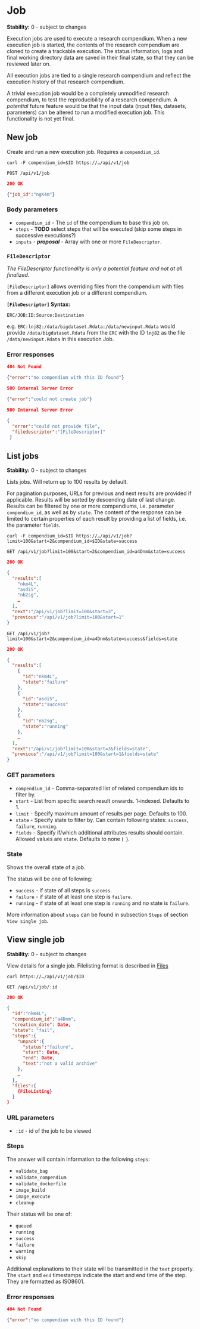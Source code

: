 # Job

__Stability:__ 0 - subject to changes

Execution jobs are used to execute a research compendium. When a new execution job is started, the contents of the research compendium are cloned to create a trackable execution. The status information, logs and final working directory data are saved in their final state, so that they can be reviewed later on.

All execution jobs are tied to a single research compendium and reflect the execution history of that research compendium.

A trivial execution job would be a completely unmodified research compendium, to test the reproducibility of a research compendium. A _potential_ future feature would be that the input data (input files, datasets, parameters) can be altered to run a modified execution job. This functionality is not yet final.

## New job

Create and run a new execution job. Requires a `compendium_id`.

`curl -F compendium_id=$ID https://…/api/v1/job`

`POST /api/v1/job`

```json
200 OK

{"job_id":"ngK4m"}
```

### Body parameters

- `compendium_id` - The `id` of the compendium to base this job on.
- `steps` - **TODO** select steps that will be executed (skip some steps in successive executions?)
- `inputs` - **_proposal_** - Array with one or more `FileDescriptor`.

### `FileDescriptor`

_The FileDescriptor functionality is only a potential feature and not at all finalized._

`[FileDescriptor]` allows overriding files from the compendium with files from a different execution job or a different compendium.

**`[FileDescriptor]` Syntax:**

```text
ERC/JOB:ID:Source:Destination
```

e.g. `ERC:lnj82:/data/bigdataset.Rdata:/data/newinput.Rdata` would provide `/data/bigdataset.Rdata` from the `ERC` with the ID `lnj82` as the file `/data/newinput.Rdata` in this execution Job.

### Error responses

```json
404 Not Found

{"error":"no compendium with this ID found"}
```

```json
500 Internal Server Error

{"error":"could not create job"}
```

```json
500 Internal Server Error

{
  "error":"could not provide file",
  "filedescriptor":"[FileDescriptor]"
 }
```

## List jobs

__Stability:__ 0 - subject to changes

Lists jobs. Will return up to 100 results by default.

For pagination purposes, URLs for previous and next results are provided if applicable. Results will be sorted by descending date of last change. Results can be filtered by one or more compendiums, i.e. parameter `compendium_id`, as well as by `state`.
The content of the response can be limited to certain properties of each result by providing a list of fields, i.e. the parameter `fields`.

`curl -F compendium_id=$ID https://…/api/v1/job?limit=100&start=2&compendium_id=$ID&state=success`

`GET /api/v1/job?limit=100&start=2&compendium_id=a4Dnm&state=success`

```json
200 OK

{
  "results":[
    "nkm4L",
    "asdi5",
    "nb2sg",
    …
  ],
  "next":"/api/v1/job?limit=100&start=3",
  "previous":"/api/v1/job?limit=100&start=1"
}
```

`GET /api/v1/job?limit=100&start=2&compendium_id=a4Dnm&state=success&fields=state`

```json
200 OK

{
  "results":[
    {
      "id":"nkm4L",
      "state":"failure"
    },
    {
      "id":"asdi5",
      "state":"success"
    },
    {
      "id":"nb2sg",
      "state":"running"
    },
    …
  ],
  "next":"/api/v1/job?limit=100&start=3&fields=state",
  "previous":"/api/v1/job?limit=100&start=1&fields=state"
}
```

### GET parameters

- `compendium_id` - Comma-separated list of related compendium ids to filter by.
- `start` - List from specific search result onwards. 1-indexed. Defaults to 1.
- `limit` - Specify maximum amount of results per page. Defaults to 100.
- `state` - Specify state to filter by. Can contain following states: `success`, `failure`, `running`.
- `fields` - Specify if/which additional attributes results should contain. Allowed values are `state`. Defaults to none (<code>&#32;</code>).

### State

Shows the overall state of a job.

The status will be one of following:

- `success` - if state of all steps is `success`.
- `failure` - if state of at least one step is `failure`.
- `running` - if state of at least one step is `running` and no state is `failure`.

More information about `steps` can be found in subsection `Steps` of section `View single job`.


## View single job

__Stability:__ 0 - subject to changes

View details for a single job. Filelisting format is described in [Files](files.md)

`curl https://…/api/v1/job/$ID`

`GET /api/v1/job/:id`

```json
200 OK

{
  "id":"nkm4L",
  "compendium_id":"a4Dnm",
  "creation_date": Date,
  "state": "fail",
  "steps":{
    "unpack":{
      "status":"failure",
      "start": Date,
      "end": Date,
      "text":"not a valid archive"
    },
    …
  },
  "files":{
    {FileListing}
  }
}
```

### URL parameters

- `:id` - id of the job to be viewed

### Steps

The answer will contain information to the following `steps`:

- `validate_bag`
- `validate_compendium`
- `validate_dockerfile`
- `image_build`
- `image_execute`
- `cleanup`

Their status will be one of:

- `queued`
- `running`
- `success`
- `failure`
- `warning`
- `skip`

Additional explanations to their state will be transmitted in the `text` property. The `start` and `end` timestamps indicate the start and end time of the step. They are formatted as ISO8601.

### Error responses

```json
404 Not Found

{"error":"no compendium with this ID found"}
```
